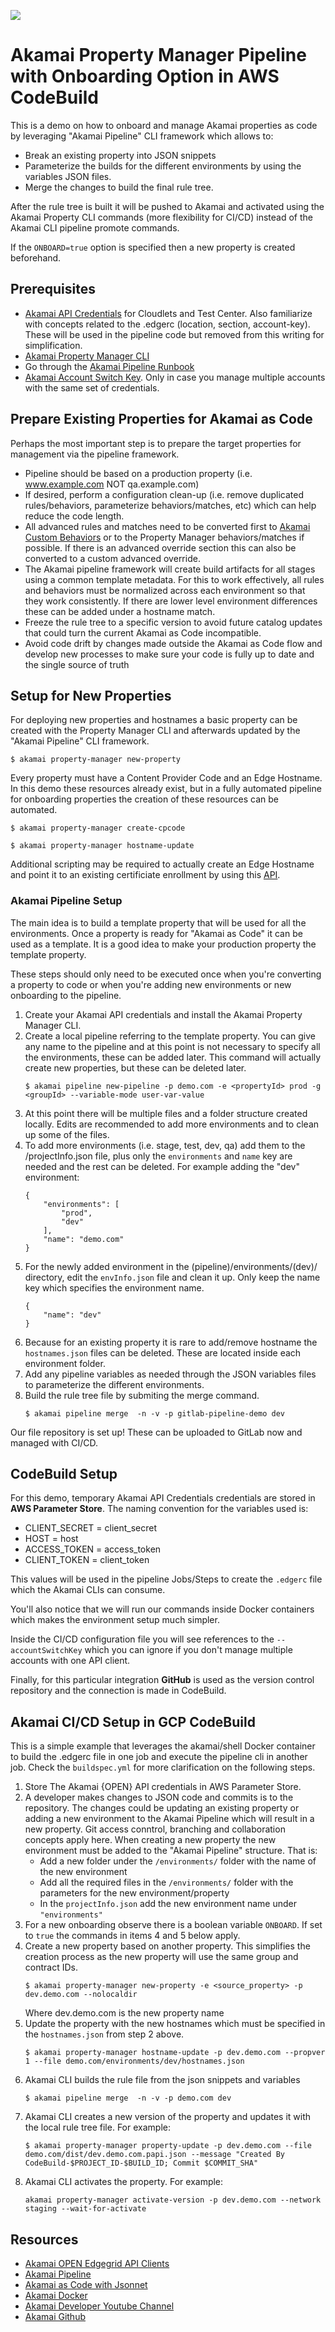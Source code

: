 ![](https://codebuild.us-east-2.amazonaws.com/badges?uuid=eyJlbmNyeXB0ZWREYXRhIjoidFd4Zk1yMWRhMS9yTEtLeVJDeVRuUlJvK1NRODN2TGY1eE0yVW9ZaStOeHhkQ3laWnpkbFVWWmVWL0RLaE1xaHIvUFBGVktlMWFXT1lPNkN2akJKbldvPSIsIml2UGFyYW1ldGVyU3BlYyI6IkEwRHBidVBkS3U2ZEVsVTMiLCJtYXRlcmlhbFNldFNlcmlhbCI6MX0%3D&branch=main)

# Akamai Property Manager Pipeline with Onboarding Option in AWS CodeBuild

This is a demo on how to onboard and manage Akamai properties as code by leveraging "Akamai Pipeline" CLI framework which allows to:

* Break an existing property into JSON snippets
* Parameterize the builds for the different environments by using the variables JSON files.
* Merge the changes to build the final rule tree. 

After the rule tree is built it will be pushed to Akamai and activated using the Akamai Property CLI commands (more flexibility for CI/CD) instead of the Akamai CLI pipeline promote commands.

If the `ONBOARD=true` option is specified then a new property is created beforehand.

## Prerequisites
- [Akamai API Credentials](https://techdocs.akamai.com/developer/docs/set-up-authentication-credentials) for Cloudlets and Test Center. Also familiarize with concepts related to the .edgerc (location, section, account-key). These will be used in the pipeline code but removed from this writing for simplification.
- [Akamai Property Manager CLI](https://github.com/akamai/cli-property-manager)
- Go through the [Akamai Pipeline Runbook](https://developer.akamai.com/resource/whitepaper/akamai-pipeline-cli-framework-runbook/direct)
- [Akamai Account Switch Key](https://techdocs.akamai.com/developer/docs/manage-many-accounts-with-one-api-client). Only in case you manage multiple accounts with the same set of credentials.

## Prepare Existing Properties for Akamai as Code
Perhaps the most important step is to prepare the target properties for management via the pipeline framework.

* Pipeline should be based on a production property (i.e. www.example.com NOT qa.example.com)
* If desired, perform a configuration clean-up (i.e. remove duplicated rules/behaviors, parameterize behaviors/matches, etc) which can help reduce the code length.
* All advanced rules and matches need to be converted first to [Akamai Custom Behaviors](https://developer.akamai.com/blog/2018/04/26/custom-behaviors-property-manager-papi) or to the Property Manager behaviors/matches if possible. If there is an advanced override section this can also be converted to a custom advanced override.
* The Akamai pipeline framework will create build artifacts for all stages using a common template metadata. For this to work effectively, all rules and behaviors must be normalized across each environment so that they work consistently. If there are lower level environment differences these can be added under a hostname match.
* Freeze the rule tree to a specific version to avoid future catalog updates that could turn the current Akamai as Code incompatible.
* Avoid code drift by changes made outside the Akamai as Code flow and develop new processes to make sure your code is fully up to date and the single source of truth

## Setup for New Properties
For deploying new properties and hostnames a basic property can be created with the Property Manager CLI and afterwards updated by the "Akamai Pipeline" CLI framework.

```
$ akamai property-manager new-property 
```

Every property must have a Content Provider Code and an Edge Hostname. In this demo these resources already exist, but in a fully automated pipeline for onboarding properties the creation of these resources can be automated.

```
$ akamai property-manager create-cpcode 
```
```
$ akamai property-manager hostname-update 
```
Additional scripting may be required to actually create an Edge Hostname and point it to an existing certificiate enrollment by using this [API](https://techdocs.akamai.com/property-mgr/reference/post-edgehostnames).

### Akamai Pipeline Setup
The main idea is to build a template property that will be used for all the environments. Once a property is ready for "Akamai as Code" it can be used as a template. It is a good idea to make your production property the template property.

These steps should only need to be executed once when you're converting a property to code or when you're adding new environments or new onboarding to the pipeline.

1. Create your Akamai API credentials and install the Akamai Property Manager CLI.
2. Create a local pipeline referring to the template property. You can give any name to the pipeline and at this point is not necessary to specify all the environments, these can be added later. This command will actually create new properties, but these can be deleted later.
    ```
    $ akamai pipeline new-pipeline -p demo.com -e <propertyId> prod -g <groupId> --variable-mode user-var-value
    ```
3. At this point there will be multiple files and a folder structure created locally. Edits are recommended to add more environments and to clean up some of the files.
4. To add more environments (i.e. stage, test, dev, qa) add them to the /projectInfo.json file, plus only the `environments` and `name` key are needed and the rest can be deleted. For example adding the "dev" environment:
    ```
    {
        "environments": [
            "prod",
            "dev"
        ],
        "name": "demo.com"
    }
    ```
5. For the newly added environment in the (pipeline)/environments/(dev)/ directory, edit the `envInfo.json` file and clean it up. Only keep the name key which specifies the environment name.
    ```
    {
        "name": "dev"
    } 
    ```
6. Because for an existing property it is rare to add/remove hostname the `hostnames.json` files can be deleted. These are located inside each environment folder.
7. Add any pipeline variables as needed through the JSON variables files to parameterize the different environments.
8. Build the rule tree file by submiting the merge command.
    ```
    $ akamai pipeline merge  -n -v -p gitlab-pipeline-demo dev
    ```
Our file repository is set up! These can be uploaded to GitLab now and managed with CI/CD.

## CodeBuild Setup
For this demo, temporary Akamai API Credentials credentials are stored in **AWS Parameter Store**. The naming convention for the variables used is:

- CLIENT_SECRET = client_secret
- HOST = host
- ACCESS_TOKEN = access_token
- CLIENT_TOKEN = client_token

This values will be used in the pipeline Jobs/Steps to create the `.edgerc` file which the Akamai CLIs can consume.

You'll also notice that we will run our commands inside Docker containers which makes the environment setup much simpler.

Inside the CI/CD configuration file you will see references to the `--accountSwitchKey` which you can ignore if you don't manage multiple accounts with one API client.

Finally, for this particular integration **GitHub** is used as the version control repository and the connection is made in CodeBuild.

## Akamai CI/CD Setup in GCP CodeBuild
This is a simple example that leverages the akamai/shell Docker container to build the .edgerc file in one job and execute the pipeline cli in another job. Check the `buildspec.yml` for more clarification on the following steps.

1. Store The Akamai {OPEN} API credentials in AWS Parameter Store.
2. A developer makes changes to JSON code and commits is to the repository. The changes could be updating an existing property or adding a new environment to the Akamai Pipeline which will result in a new property. Git access conntrol, branching and collaboration concepts apply here. When creating a new property the new environment must be added to the "Akamai Pipeline" structure. That is:
    * Add a new folder under the `/environments/` folder with the name of the new environment
    * Add all the required files in the `/environments/` folder with the parameters for the new environment/property
    * In the `projectInfo.json` add the new environment name under `"environments"`
3. For a new onboarding observe there is a boolean variable `ONBOARD`. If set to `true` the commands in items 4 and 5 below apply.
4. Create a new property based on another property. This simplifies the creation process as the new property will use the same group and contract IDs.
    ```
    $ akamai property-manager new-property -e <source_property> -p dev.demo.com --nolocaldir 
    ```
    Where dev.demo.com is the new property name
5. Update the property with the new hostnames which must be specified in the `hostnames.json` from step 2 above.
    ```
    $ akamai property-manager hostname-update -p dev.demo.com --propver 1 --file demo.com/environments/dev/hostnames.json
    ```
6. Akamai CLI builds the rule file from the json snippets and variables
    ```
    $ akamai pipeline merge  -n -v -p demo.com dev
    ```
7. Akamai CLI creates a new version of the property and updates it with the local rule tree file. For example:
    ```
    $ akamai property-manager property-update -p dev.demo.com --file demo.com/dist/dev.demo.com.papi.json --message "Created By CodeBuild-$PROJECT_ID-$BUILD_ID; Commit $COMMIT_SHA"
    ```
8. Akamai CLI activates the property. For example:
    ```
    akamai property-manager activate-version -p dev.demo.com --network staging --wait-for-activate
    ```

## Resources
- [Akamai OPEN Edgegrid API Clients](https://techdocs.akamai.com/developer/docs/authenticate-with-edgegrid)
- [Akamai Pipeline](https://developer.akamai.com/devops/use-cases/akamai-pipeline)
- [Akamai as Code with Jsonnet](https://developer.akamai.com/blog/2021/04/28/akamai-code-jsonnet)
- [Akamai Docker](https://github.com/akamai/akamai-docker)
- [Akamai Developer Youtube Channel](https://www.youtube.com/c/AkamaiDeveloper)
- [Akamai Github](https://github.com/akamai)


